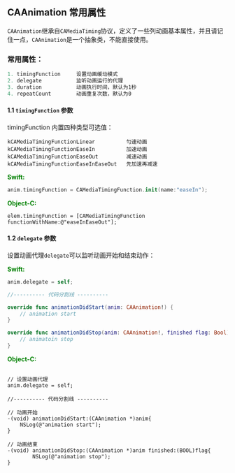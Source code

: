 ## CAAnimation 常用属性

`CAAnimation`继承自`CAMediaTiming`协议，定义了一些列动画基本属性，并且请记住一点，`CAAnimation`是一个抽象类，不能直接使用。

### 常用属性：

```js
1. timingFunction     设置动画缓动模式
2. delegate           监听动画运行的代理
3. duration           动画执行时间，默认为1秒
4. repeatCount        动画重复次数，默认为0
```

#### 1.1 `timingFunction` 参数

timingFunction 内置四种类型可选值：

```
kCAMediaTimingFunctionLinear          匀速动画
kCAMediaTimingFunctionEaseIn          加速动画
kCAMediaTimingFunctionEaseOut         减速动画
kCAMediaTimingFunctionEaseInEaseOut   先加速再减速
```
<strong style="color:green">Swift:</strong>

```swift
anim.timingFunction = CAMediaTimingFunction.init(name:"easeIn");
```
<strong style="color:green">Object-C:</strong>

```objc
elem.timingFunction = [CAMediaTimingFunction functionWithName:@"easeInEaseOut"];
```

#### 1.2 `delegate` 参数

设置动画代理`delegate`可以监听动画开始和结束动作：

<strong style="color:green">Swift:</strong>

```swift
anim.delegate = self;

//---------- 代码分割线 ----------

override func animationDidStart(anim: CAAnimation!) {
    // animation start
}

override func animationDidStop(anim: CAAnimation!, finished flag: Bool) {
    // animatoin stop
}

```
<strong style="color:green">Object-C:</strong>

```objc

// 设置动画代理
anim.delegate = self;

//---------- 代码分割线 ----------

// 动画开始
-(void) animationDidStart:(CAAnimation *)anim{
    NSLog(@"animation start");
}

// 动画结束
-(void) animationDidStop:(CAAnimation *)anim finished:(BOOL)flag{
        NSLog(@"animation stop");
}

```

